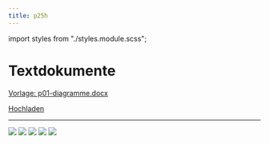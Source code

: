 ```yaml
---
title: p25h
---
```


import styles from "./styles.module.scss";


# Textdokumente

[Vorlage: p01-diagramme.docx](images/25h/p01-diagramme.docx)

<a className="button button--success" href="https://erzbe-my.sharepoint.com/:f:/g/personal/balthasar_hofer_gbsl_ch/Eo6tLAJ4EP9PtO9lGspD77oBGGiMXiRBXC7XAvFIUugxLQ">Hochladen</a>

---

<div className={styles.imgContainer}>

![](images/25h/P01.png)
![](images/25h/P02.png)
![](images/25h/P03.png)
![](images/25h/P04.png)
![](images/25h/P05.png)

</div>
